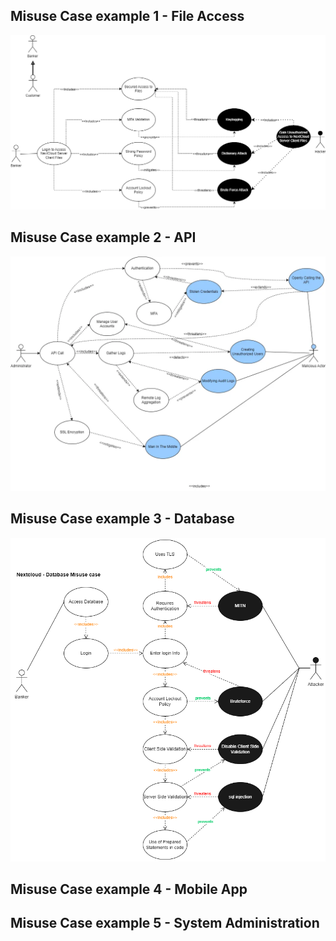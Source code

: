## Misuse Case example 1 - File Access
![File Access](./Use-Misuse%20Case%20-%20Access_Files%20-%20Version1.png "File Access")

## Misuse Case example 2 - API
![API Misuse Case](./API%20Misuse%20Case.webp "API Misuse Case")  


## Misuse Case example 3 - Database
![Database Misuse Case](./Use-Misuse%20case%20-%20Database.png "Database Misuse Case")

## Misuse Case example 4 - Mobile App

## Misuse Case example 5 - System Administration
